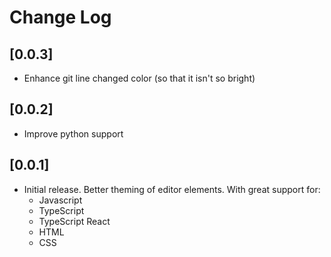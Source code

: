 # Change Log

## [0.0.3]
- Enhance git line changed color (so that it isn't so bright)

## [0.0.2]
- Improve python support

## [0.0.1]
- Initial release. Better theming of editor elements. With great support for:
  - Javascript
  - TypeScript
  - TypeScript React
  - HTML
  - CSS
